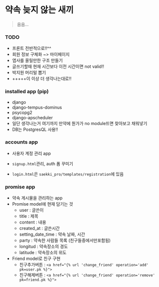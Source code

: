 # 약속 늦지 않는 새끼

> 음음...



### TODO

- 프론트 전반적으로!!^^
- 회원 정보 구체화 ~> 마이페이지
- 엽사를 올릴만한 구조 만들기
- 글쓰기할때 현재 시간보다 이전 시간이면 not valid!!
- 박지원 머리털 뽑기
- +++++이 이상 더 생각나는대로!!



### installed app (pip)

- django
- django-tempus-dominus
- psycopg2
- django-apscheduler
- 일단 생각나는거 여기까지 만약에 뭔가가 no module뜨면 찾아보고 채워넣기
- DB는 PostgresQL 사용!!



### accounts app

- 사용자 계정 관리 app

- `signup.html`관리, auth 폼 꾸미기
- `login.html`은 `saekki_pro/templates/registration`에 있음



### promise app

- 약속 게시물을 관리하는 app
- Promise model에 현재 담기는 것
  - user : 글쓴이
  - title : 제목
  - content : 내용
  - created_at : 글쓴시간
  - setting_date_time : 약속 날짜, 시간
  - party : 약속한 사람들 목록 (친구들중에서만포함됨)
  - longitud : 약속장소의 경도
  - latitude : 약속장소의 위도
- Friend model로 친구 구현
  - 친구추가버튼 : `<a href="{% url 'change_friend' operation='add' pk=user.pk %}">`
  - 친구해제버튼 : `<a href="{% url 'change_friend' operation='remove' pk=friend.pk %}">`
